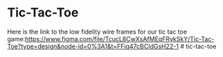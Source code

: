 # Tic-Tac-Toe
Here is the link to the low fidelity wire frames for our tic tac toe game:https://www.figma.com/file/TcucL8CwXsAfMEqFRykSkY/Tic-Tac-Toe?type=design&node-id=0%3A1&t=FFiq47cBCIdGsH22-1
#   t i c - t a c - t o e  
 